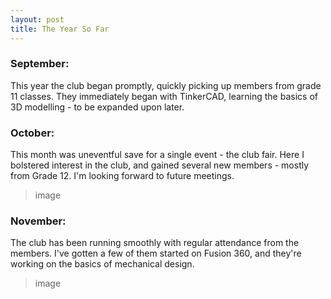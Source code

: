 ```yaml
---
layout: post
title: The Year So Far
---
```

### September:
This year the club began promptly, quickly picking up members from grade 11 classes. They immediately began with TinkerCAD, learning the basics of 3D modelling - to be expanded upon later.

### October:
This month was uneventful save for a single event - the club fair. Here I bolstered interest in the club, and gained several new members - mostly from Grade 12. I'm looking forward to future meetings.
>image

### November:
The club has been running smoothly with regular attendance from the members. I've gotten a few of them started on Fusion 360, and they're working on the basics of mechanical design.

>image